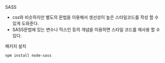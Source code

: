 SASS

- css와 비슷하지만 별도의 문법을 이용해서 생선성이 높은 스타일코드를 작성 할 수 있게 도와준다.
- SASS문법에 있는 변수나 믹스인 등의 개념을 이용하면 스타일 코드를 재사용 할 수 있다.

패키지 설치

```
npm install node-sass
```
